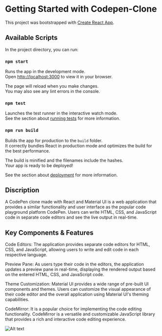 # Getting Started with Codepen-Clone

This project was bootstrapped with [Create React App](https://github.com/facebook/create-react-app).

## Available Scripts

In the project directory, you can run:

### `npm start`

Runs the app in the development mode.\
Open [http://localhost:3000](http://localhost:3000) to view it in your browser.

The page will reload when you make changes.\
You may also see any lint errors in the console.

### `npm test`

Launches the test runner in the interactive watch mode.\
See the section about [running tests](https://facebook.github.io/create-react-app/docs/running-tests) for more information.

### `npm run build`

Builds the app for production to the `build` folder.\
It correctly bundles React in production mode and optimizes the build for the best performance.

The build is minified and the filenames include the hashes.\
Your app is ready to be deployed!

See the section about [deployment](https://facebook.github.io/create-react-app/docs/deployment) for more information.

## Discription
A CodePen clone made with React and Material UI is a web application that provides a similar functionality and user interface as the popular code playground platform CodePen. Users can write HTML, CSS, and JavaScript code in separate code editors and see the live output in real-time.

## Key Components & Features
Code Editors: The application provides separate code editors for HTML, CSS, and JavaScript, allowing users to write and edit code in each respective language.

Preview Pane: As users type their code in the editors, the application updates a preview pane in real-time, displaying the rendered output based on the entered HTML, CSS, and JavaScript code.

Theme Customization: Material UI provides a wide range of pre-built UI components and themes. Users can customize the visual appearance of their code editor and the overall application using Material UI's theming capabilities.

CodeMirror: It is a popular choice for implementing the code editing functionality. CodeMirror is a versatile and customizable JavaScript library that provides a rich and interactive code editing experience.

![Alt text](https://file%2B.vscode-resource.vscode-cdn.net/c%3A/Documents/Projects/React-projects/codepen-clone/Capture.PNG?version%3D1685276790558)